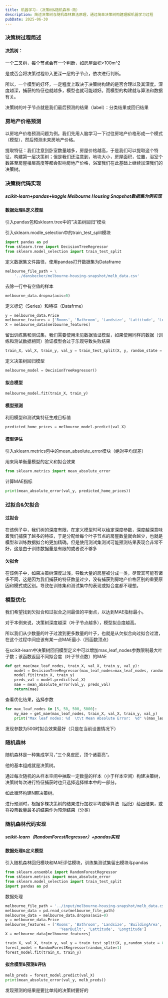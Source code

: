 ```yaml
---
title: 机器学习-（决策树&随机森林·简）
description: 简述决策树与随机森林算法原理，通过简单决策树构建理解机器学习过程
pubDate: 2025-06-30
---
```


### 决策树过程简述

#### 决策树：

一个二叉树，每个节点会有一个判断，如房屋面积>100m^2

是或否会将决策过程带入更深一层的子节点，依次进行判断。

所以，一个模型的好坏，一定程度上取决于决策树构建的是否合理以及其深度。深度越深，捕获的特征也就越多，模型也就可能越好。而模型的构建就与算法和数据有关。

决策树的叶子节点就是我们最后预测的结果（label）：分类结果或回归结果

### 房地产价格预测

以房地产价格预测问题为例。我们先用人脑学习一下过往房地产价格形成一个模式（模型），然后预测未来房地产价格。

提取特征：我们注意到卧室数量越多，房屋价格越高，于是我们可以提取这个特征，构建第一层决策树；但是我们还注意到，地块大小，房屋面积，位置，浴室个数甚至房屋楼层高度等都会影响房地产价格，浴室我们在此基础上继续加深我们的决策树。

### 决策树代码实现

##### scikit-learn+pandas+kaggle Melbourne Housing Snapshot数据集为例实现

#### 数据处理&定义模型

引入pandas包和sklearn.tree中的”决策树回归“模块

引入sklearn.modle_selection中的train_test_split模块

```python
import pandas as pd
from sklearn.tree import DecisionTreeRegressor
from sklearn.model_selection import train_test_split
```

定义数据集文件路径，使用pandas打开数据集为Dataframe

```python
melbourne_file_path = \
	'../dansbecker/melbourne-housing-snapshot/melb_data.csv'
```

去除一行中有空值的样本

```python
melbourne_data.dropna(axis=0)
```

定义标记（Series）和特征（Datafrme）

```python
y = melbourne_data.Price
melbourne_features = ['Rooms', 'Bathroom', 'Landsize', 'Lattitude', 'Longtitude']
X = melbourne_data[melbourne_features]
```

留出训练集和测试集，我们需要使用未见数据验证模型，如果使用同样的数据（训练和测试数据相同）验证模型会过于乐观导致失败结果

```python
train_X, val_X, train_y, val_y = train_test_split(X, y, random_state = 0)
```

定义决策树回归模型

```python
melbourne_model = DecisionTreeRegressor()
```

#### 拟合模型

```python
melbourne_model.fit(train_X, train_y)
```

#### 模型预测

利用模型和测试集特征生成目标值

```python
predicted_home_prices = melbourne_model.predict(val_X)
```

#### 模型评估

引入sklearn.metrics包中的mean_absolute_error模块（绝对平均误差）

用来简单衡量模型的定义和拟合效果

```python
from sklearn.metrics import mean_absolute_error
```

计算MAE指标

```python
print(mean_absolute_error(val_y, predicted_home_prices))
```

### 过拟合&欠拟合

#### 过拟合

在该例子中，我们树的深度有限，在定义模型时可以给定深度参数，深度越深意味着我们捕获了越多的特征，于是分配给每个叶子节点的房屋数量就会越少，也就是模型和训练数据拟合的更加精确。但是使用测试集测试可能预测结果表现会非常不好，这是由于训练数据量是有限的或者说不够多

#### 欠拟合

在该例子中，如果决策树深度过浅，导致大量的房屋被分成一类，尽管其可能有诸多不同，这是因为我们捕获的特征数量过少，没有捕获到房地产价格区别的重要原因和模式或区别。导致在训练集和测试集中的表现或拟合度都不理想。

### 模型优化

我们希望找到欠拟合和过拟合之间最佳的平衡点，以达到MAE指标最小。

对于本例来说，决策树深度越深（叶子节点越多），模型拟合度越高。

所以我们从少数量的叶子过渡到更多数量的叶子，也就是从欠拟合向过拟合过渡，在这个过程中间应该有某一点MAE最小（凹函数顶点）

在scikit-learn中决策树回归模型定义中可以增加max_leaf_nodes参数限制最大叶子数；该函数返回不同拟合度（叶子节点数）的MAE

```python
def get_mae(max_leaf_nodes, train_X, val_X, train_y, val_y):
    model = DecisionTreeRegressor(max_leaf_nodes=max_leaf_nodes, random_state=0)
    model.fit(train_X, train_y)
    preds_val = model.predict(val_X)
    mae = mean_absolute_error(val_y, preds_val)
    return(mae)
```

查看优化结果，选择参数

```python
for max_leaf_nodes in [5, 50, 500, 5000]:
    my_mae = get_mae(max_leaf_nodes, train_X, val_X, train_y, val_y)
    print("Max leaf nodes: %d  \t\t Mean Absolute Error:  %d" %(max_leaf_nodes, my_mae))
```

发现参数为500时拟合效果最好（只是在当前设置情况下）

### 随机森林

随机森林是一种集成学习，”三个臭皮匠，顶个诸葛亮“。

他的基本组成就是决策树。

通过每次随机的从样本空间中抽取一定数量的样本（小于样本空间）构建决策树，决策树每次进行特征捕获时也只选择选择样本中的一部分。

如此循环构建N颗决策树。

进行预测时，根据多棵决策树的结果进行加权平均或等算法（回归）给出结果，或将投票数量最多的结果作为预测结果（分类）

### 随机森林代码实现

##### scikit-learn（RandomForestRegressor）+pandas实现

#### 数据处理&定义模型

引入随机森林回归模块和MAE评估模块，训练集测试集留出模块与pandas

```python
from sklearn.ensemble import RandomForestRegressor
from sklearn.metrics import mean_absolute_error
from sklearn.model_selection import train_test_split
import pandas as pd
```

数据处理

```python
melbourne_file_path = '../input/melbourne-housing-snapshot/melb_data.csv'
melbourne_data = pd.read_csv(melbourne_file_path) 
melbourne_data = melbourne_data.dropna(axis=0)
y = melbourne_data.Price
melbourne_features = ['Rooms', 'Bathroom', 'Landsize', 'BuildingArea', 
                        'YearBuilt', 'Lattitude', 'Longtitude']
X = melbourne_data[melbourne_features]

train_X, val_X, train_y, val_y = train_test_split(X, y,random_state = 0)
forest_model = RandomForestRegressor(random_state=1)
forest_model.fit(train_X, train_y)
```

#### 拟合模型&预测&评估

```python
melb_preds = forest_model.predict(val_X)
print(mean_absolute_error(val_y, melb_preds))
```

发现预测的结果是要比单纯的决策树要好的